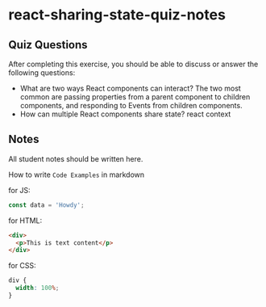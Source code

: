 # react-sharing-state-quiz-notes

## Quiz Questions

After completing this exercise, you should be able to discuss or answer the following questions:

- What are two ways React components can interact?
  The two most common are passing properties from a parent component to children components, and responding to Events from children components.
- How can multiple React components share state?
  react context

## Notes

All student notes should be written here.

How to write `Code Examples` in markdown

for JS:

```js
const data = 'Howdy';
```

for HTML:

```html
<div>
  <p>This is text content</p>
</div>
```

for CSS:

```css
div {
  width: 100%;
}
```
